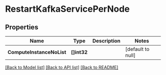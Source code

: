 # RestartKafkaServicePerNode

## Properties
Name | Type | Description | Notes
------------ | ------------- | ------------- | -------------
**ComputeInstanceNoList** | **[]int32** |  | [default to null]

[[Back to Model list]](../README.md#documentation-for-models) [[Back to API list]](../README.md#documentation-for-api-endpoints) [[Back to README]](../README.md)


